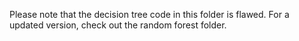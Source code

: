 Please note that the decision tree code in this folder is flawed. For a updated version, check out the random forest folder.
